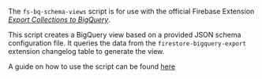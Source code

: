 The `fs-bq-schema-views` script is for use with the official Firebase Extension
[_Export Collections to BigQuery_](https://github.com/firebase/extensions/tree/master/firestore-bigquery-export).

This script creates a BigQuery view based on a provided JSON schema configuration file. It queries the data from the `firestore-bigquery-export` extension changelog table to generate the view.

A guide on how to use the script can be found [here](https://github.com/firebase/extensions/blob/next/firestore-bigquery-export/guides/GENERATE_SCHEMA_VIEWS.md)